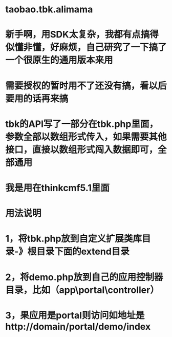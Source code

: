 # taobao.tbk.alimama
# 新手啊，用SDK太复杂，我都有点搞得似懂非懂，好麻烦，自己研究了一下搞了一个很原生的通用版本来用
# 需要授权的暂时用不了还没有搞，看以后要用的话再来搞
# tbk的API写了一部分在tbk.php里面，参数全部以数组形式传入，如果需要其他接口，直接以数组形式闯入数据即可，全部通用
# 我是用在thinkcmf5.1里面
# 用法说明
# 1，将tbk.php放到自定义扩展类库目录-》根目录下面的extend目录
# 2，将demo.php放到自己的应用控制器目录，比如（app\portal\controller）
# 3，果应用是portal则访问如地址是http://domain/portal/demo/index
